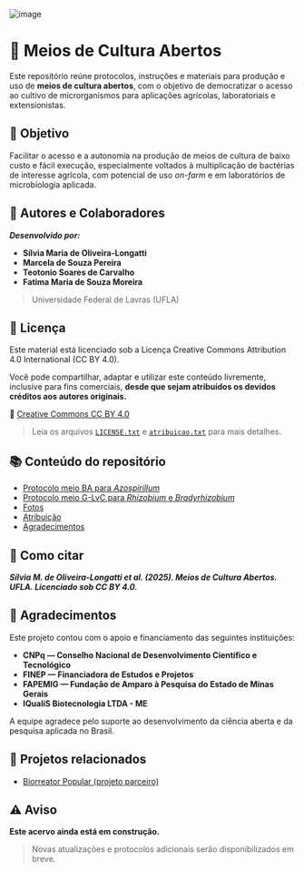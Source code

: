 ![image](https://github.com/user-attachments/assets/e3358073-11a7-45a6-9aa6-f0b9bb7d2897)

# 🧫 Meios de Cultura Abertos

Este repositório reúne protocolos, instruções e materiais para produção e uso de **meios de cultura abertos**, com o objetivo de democratizar o acesso ao cultivo de microrganismos para aplicações agrícolas, laboratoriais e extensionistas.


## 🎯 Objetivo

Facilitar o acesso e a autonomia na produção de meios de cultura de baixo custo e fácil execução, especialmente voltados à multiplicação de bactérias de interesse agrícola, com potencial de uso _on-farm_ e em laboratórios de microbiologia aplicada.


## 👥 Autores e Colaboradores

_**Desenvolvido por:**_

- **Sílvia Maria de Oliveira-Longatti**
- **Marcela de Souza Pereira**
- **Teotonio Soares de Carvalho**
- **Fatima Maria de Souza Moreira**

> Universidade Federal de Lavras (UFLA)


## 📜 Licença

Este material está licenciado sob a Licença Creative Commons Attribution 4.0 International (CC BY 4.0).

Você pode compartilhar, adaptar e utilizar este conteúdo livremente, inclusive para fins comerciais, **desde que sejam atribuídos os devidos créditos aos autores originais.**

🔗 [Creative Commons CC BY 4.0](https://creativecommons.org/licenses/by/4.0/deed.pt_BR)


> Leia os arquivos [`LICENSE.txt`](./license.txt) e [`atribuicao.txt`](./atribuição.md) para mais detalhes.


## 📚 Conteúdo do repositório

- [Protocolo meio BA para *Azospirillum*](./meioBA.md)
- [Protocolo meio G-LvC para *Rhizobium* e *Bradyrhizobium*](./meioG-LvC.md)
- [Fotos](./fotos.md)
- [Atribuição](./atribuicao.md)
- [Agradecimentos](./agradecimentos.md)

  

## 📢 **Como citar**

**_Sílvia M. de Oliveira-Longatti et al. (2025). Meios de Cultura Abertos. UFLA. Licenciado sob CC BY 4.0._**


## 🙏 Agradecimentos

Este projeto contou com o apoio e financiamento das seguintes instituições:

- **CNPq — Conselho Nacional de Desenvolvimento Científico e Tecnológico**  
- **FINEP — Financiadora de Estudos e Projetos**  
- **FAPEMIG — Fundação de Amparo à Pesquisa do Estado de Minas Gerais**  
- **IQualiS Biotecnologia LTDA - ME**

A equipe agradece pelo suporte ao desenvolvimento da ciência aberta e da pesquisa aplicada no Brasil.


## 🔗 Projetos relacionados

- [Biorreator Popular (projeto parceiro)](https://github.com/teodecarvalho/BiorreatorPopular.git)

## ⚠️ Aviso

**Este acervo ainda está em construção.**  
> Novas atualizações e protocolos adicionais serão disponibilizados em breve.
